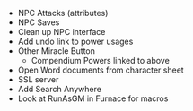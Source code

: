 * NPC Attacks (attributes)
* NPC Saves
* Clean up NPC interface
* Add undo link to power usages
* Other Miracle Button
  * Compendium Powers linked to above
* Open Word documents from character sheet
* SSL server
* Add Search Anywhere
* Look at RunAsGM in Furnace for macros
